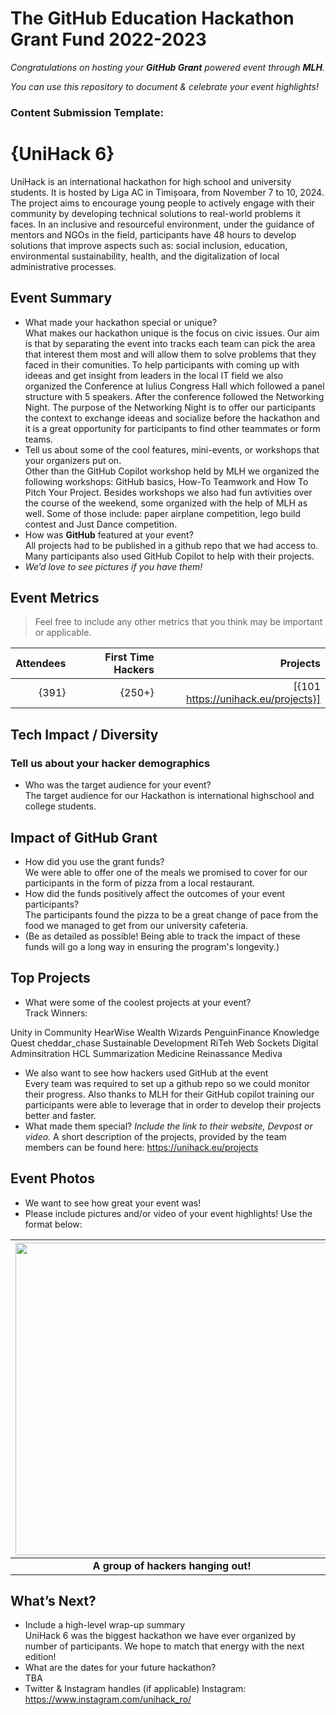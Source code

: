 # The GitHub Education Hackathon Grant Fund 2022-2023

_Congratulations on hosting your **GitHub Grant** powered event through **MLH**._

_You can use this repository to document & celebrate your event highlights!_

### Content Submission Template: 

# {UniHack 6}
UniHack is an international hackathon for high school and university students.
It is hosted by Liga AC in Timișoara, from November 7 to 10, 2024.
The project aims to encourage young people to actively engage with their community by developing technical solutions to real-world problems it faces.
In an inclusive and resourceful environment, under the guidance of mentors and NGOs in the field,
participants have 48 hours to develop solutions that improve aspects such as:
social inclusion, education, environmental sustainability, health, and the digitalization of local administrative processes.
## Event Summary

- What made your hackathon special or unique? <br> 
What makes our hackathon unique is the focus on civic issues. Our aim is that by separating the event into tracks each team can pick the area that interest them most and will allow them to solve problems that they faced in their comunities.
To help participants with coming up with ideeas and get insight from leaders in the local IT field we also organized the Conference at Iulius Congress Hall which followed a panel structure with 5 speakers.
After the conference followed the Networking Night. The purpose of the Networking Night is to offer our participants the context to exchange ideeas and socialize before the hackathon and it is a great opportunity for participants to find other teammates or form teams.
- Tell us about some of the cool features, mini-events, or workshops that your organizers put on. <br>
Other than the GitHub Copilot workshop held by MLH we organized the following workshops: GitHub basics, How-To Teamwork and How To Pitch Your Project.
Besides workshops we also had fun avtivities over the course of the weekend, some organized with the help of MLH as well. Some of those include: paper airplane competition, lego build contest and Just Dance competition. 
- How was **GitHub** featured at your event? <br> 
All projects had to be published in a github repo that we had access to. Many participants also used GitHub Copilot to help with their projects.
- *We’d love to see pictures if you have them!* <br>

## Event Metrics 
> Feel free to include any other metrics that you think may be important or applicable. 

| Attendees |First Time Hackers| Projects|
|---------------:|--------------:|------------:|
|{391}|{250+}|[{101 https://unihack.eu/projects}]| 

## Tech Impact / Diversity 

### Tell us about your hacker demographics
 - Who was the target audience for your event? <br> 
The target audience for our Hackathon is international highschool and college students.

## Impact of GitHub Grant
- How did you use the grant funds? <br>
We were able to offer one of the meals we promised to cover for our participants in the form of pizza from a local restaurant.
- How did the funds positively affect the outcomes of your event participants? <br>
The participants found the pizza to be a great change of pace from the food we managed to get from our university cafeteria.
- (Be as detailed as possible! Being able to track the impact of these funds will go a long way in ensuring the program's longevity.) 

## Top Projects

- What were some of the coolest projects at your event? <br> 
Track Winners:

Unity in Community	HearWise
Wealth Wizards PenguinFinance
Knowledge Quest	cheddar_chase
Sustainable Development	RiTeh Web Sockets
Digital Adminsitration	HCL Summarization
Medicine Reinassance	Mediva

- We also want to see how hackers used GitHub at the event <br>
Every team was required to set up a github repo so we could monitor their progress. Also thanks to MLH for their GitHub copilot training our participants were able to leverage that in order to develop their projects better and faster.
- What made them special? _Include the link to their website, Devpost or video._
A short description of the projects, provided by the team members can be found here: https://unihack.eu/projects

## Event Photos

- We want to see how great your event was! <br>
- Please include pictures and/or video of your event highlights! Use the format below: 

| <img src="https://i1.wp.com/tecknoworks.com/wp-content/uploads/2020/01/hackathon-1.png" width="500" height="auto"> |
|:--:|
| <b> A group of hackers hanging out! </b>|

## What’s Next?
- Include a high-level wrap-up summary <br>
UniHack 6 was the biggest hackathon we have ever organized by number of participants. We hope to match that energy with the next edition!
- What are the dates for your future hackathon? <br>
TBA
- Twitter & Instagram handles (if applicable)  Instagram: https://www.instagram.com/unihack_ro/
